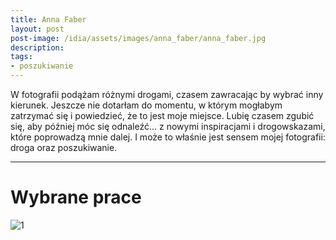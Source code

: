 ```yaml
---
title: Anna Faber
layout: post
post-image: /idia/assets/images/anna_faber/anna_faber.jpg
description: 
tags:
- poszukiwanie
---
```


W fotografii podążam różnymi drogami, czasem zawracając by wybrać inny kierunek. Jeszcze nie dotarłam do momentu, w którym mogłabym zatrzymać się i powiedzieć, że to jest moje miejsce. Lubię czasem zgubić się, aby później móc się odnaleźć… z nowymi inspiracjami i drogowskazami, które poprowadzą mnie dalej. I może to właśnie jest sensem mojej fotografii: droga oraz poszukiwanie.

---

# Wybrane prace

![1](/idia/assets/images/anna_faber/07.jpg)



